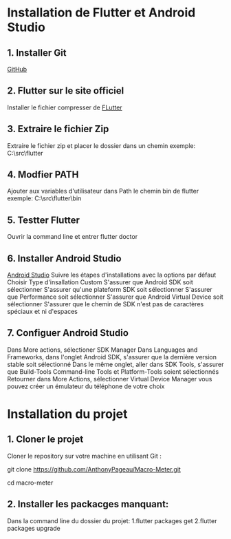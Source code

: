 # Installation de Flutter et Android Studio
## 1. Installer Git
  [GitHub](https://gitforwindows.org/)

## 2. Flutter sur le site officiel
  Installer le fichier compresser de [FLutter](https://docs.flutter.dev/get-started/install/windows/mobile)

## 3. Extraire le fichier Zip
  Extraire le fichier zip et placer le dossier dans un chemin exemple: C:\src\flutter

## 4. Modfier PATH
  Ajouter aux variables d'utilisateur dans Path le chemin bin de flutter exemple: C:\src\flutter\bin 

## 5. Testter Flutter
  Ouvrir la command line et entrer flutter doctor

## 6. Installer Android Studio
  [Android Studio](https://developer.android.com/studio?gad_source=1&gclid=CjwKCAiAiOa9BhBqEiwABCdG81YEH2M0RaX77oQU2IVSGThOubhfEkn_6Q3HDqlTyT_Tj775iCpc8xoCCNAQAvD_BwE&gclsrc=aw.ds&hl=fr) Suivre les étapes d'installations avec la options par défaut
  Choisir Type d'insallation Custom
  S'assurer que Android SDK soit sélectionner
  S'assurer qu'une plateform SDK soit sélectionner
  S'assurer que Performance soit sélectionner
  S'assurer que Android Virtual Device soit sélectionner
  S'assurer que le chemin de SDK n'est pas de caractères spéciaux et ni d'espaces

## 7. Configuer Android Studio
  Dans More actions, sélectioner SDK Manager
  Dans Languages and Frameworks, dans l'onglet Android SDK, s'assurer que la dernière version stable soit sélectionné
  Dans le même onglet, aller dans SDK Tools, s'assurer que Build-Tools Command-line Tools et Platform-Tools soient sélectionnés
  Retourner dans More Actions, sélectionner Virtual Device Manager vous pouvez créer un émulateur du téléphone de votre choix

# Installation du projet

## 1. Cloner le projet

  Cloner le repository sur votre machine en utilisant Git :

  git clone https://github.com/AnthonyPageau/Macro-Meter.git

  cd macro-meter

## 2. Installer les packacges manquant:
  Dans la command line du dossier du projet:
    1.flutter packages get
    2.flutter packages upgrade
